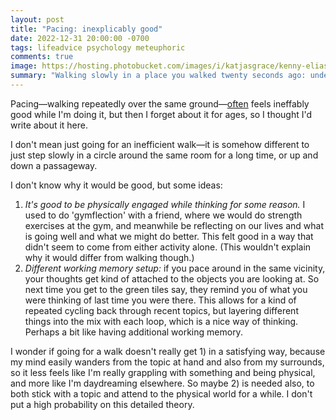 ```yaml
---
layout: post
title: "Pacing: inexplicably good"
date: 2022-12-31 20:00:00 -0700
tags: lifeadvice psychology meteuphoric
comments: true
image: https://hosting.photobucket.com/images/i/katjasgrace/kenny-eliason-m_rrkduuHkU-unsplash.jpg
summary: "Walking slowly in a place you walked twenty seconds ago: underrated"
---
```

Pacing&mdash;walking repeatedly over the same ground&mdash;[often](https://worldspiritsockpuppet.substack.com/p/oxford-circles-and-planes-19-10-29) feels ineffably good while I'm doing it, but then I forget about it for ages, so I thought I'd write about it here. 

I don't mean just going for an inefficient walk&mdash;it is somehow different to just step slowly in a circle around the same room for a long time, or up and down a passageway. <!--ex-->

I don't know why it would be good, but some ideas:

1. *It's good to be physically engaged while thinking for some reason.* I used to do 'gymflection' with a friend, where we would do strength exercises at the gym, and meanwhile be reflecting on our lives and what is going well and what we might do better. This felt good in a way that didn't seem to come from either activity alone. (This wouldn't explain why it would differ from walking though.)
2. *Different working memory setup:* if you pace around in the same vicinity, your thoughts get kind of attached to the objects you are looking at. So next time you get to the green tiles say, they remind you of what you were thinking of last time you were there. This allows for a kind of repeated cycling back through recent topics, but layering different things into the mix with each loop, which is a nice way of thinking. Perhaps a bit like having additional working memory.

I wonder if going for a walk doesn't really get 1) in a satisfying way, because my mind easily wanders from the topic at hand and also from my surrounds, so it less feels like I'm really grappling with something and being physical, and more like I'm daydreaming elsewhere. So maybe 2) is needed also, to both stick with a topic and attend to the physical world for a while. I don't put a high probability on this detailed theory.